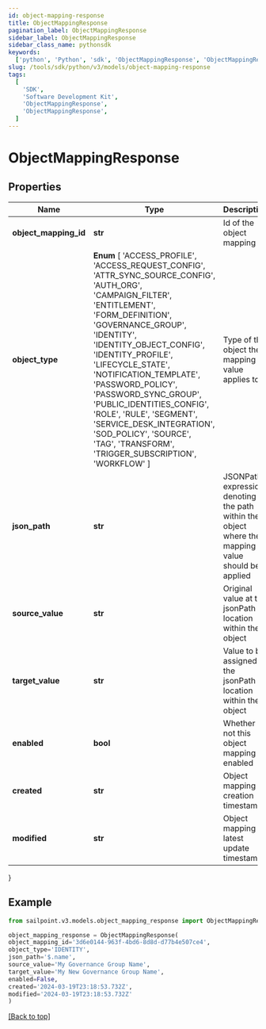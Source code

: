 ```yaml
---
id: object-mapping-response
title: ObjectMappingResponse
pagination_label: ObjectMappingResponse
sidebar_label: ObjectMappingResponse
sidebar_class_name: pythonsdk
keywords:
  ['python', 'Python', 'sdk', 'ObjectMappingResponse', 'ObjectMappingResponse']
slug: /tools/sdk/python/v3/models/object-mapping-response
tags:
  [
    'SDK',
    'Software Development Kit',
    'ObjectMappingResponse',
    'ObjectMappingResponse',
  ]
---
```


# ObjectMappingResponse

## Properties

| Name | Type | Description | Notes |
| --- | --- | --- | --- |
| **object_mapping_id** | **str** | Id of the object mapping | [optional] |
| **object_type** | **Enum** [ 'ACCESS_PROFILE', 'ACCESS_REQUEST_CONFIG', 'ATTR_SYNC_SOURCE_CONFIG', 'AUTH_ORG', 'CAMPAIGN_FILTER', 'ENTITLEMENT', 'FORM_DEFINITION', 'GOVERNANCE_GROUP', 'IDENTITY', 'IDENTITY_OBJECT_CONFIG', 'IDENTITY_PROFILE', 'LIFECYCLE_STATE', 'NOTIFICATION_TEMPLATE', 'PASSWORD_POLICY', 'PASSWORD_SYNC_GROUP', 'PUBLIC_IDENTITIES_CONFIG', 'ROLE', 'RULE', 'SEGMENT', 'SERVICE_DESK_INTEGRATION', 'SOD_POLICY', 'SOURCE', 'TAG', 'TRANSFORM', 'TRIGGER_SUBSCRIPTION', 'WORKFLOW' ] | Type of the object the mapping value applies to | [optional] |
| **json_path** | **str** | JSONPath expression denoting the path within the object where the mapping value should be applied | [optional] |
| **source_value** | **str** | Original value at the jsonPath location within the object | [optional] |
| **target_value** | **str** | Value to be assigned at the jsonPath location within the object | [optional] |
| **enabled** | **bool** | Whether or not this object mapping is enabled | [optional] [default to False] |
| **created** | **str** | Object mapping creation timestamp | [optional] |
| **modified** | **str** | Object mapping latest update timestamp | [optional] |

}

## Example

```python
from sailpoint.v3.models.object_mapping_response import ObjectMappingResponse

object_mapping_response = ObjectMappingResponse(
object_mapping_id='3d6e0144-963f-4bd6-8d8d-d77b4e507ce4',
object_type='IDENTITY',
json_path='$.name',
source_value='My Governance Group Name',
target_value='My New Governance Group Name',
enabled=False,
created='2024-03-19T23:18:53.732Z',
modified='2024-03-19T23:18:53.732Z'
)

```

[[Back to top]](#)
